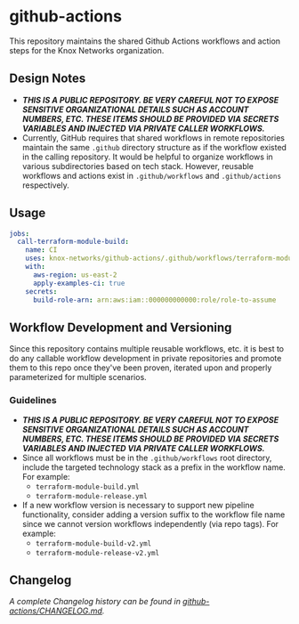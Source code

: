 # github-actions

This repository maintains the shared Github Actions workflows and action steps for the Knox Networks organization.

## Design Notes

* **_THIS IS A PUBLIC REPOSITORY. BE VERY CAREFUL NOT TO EXPOSE SENSITIVE ORGANIZATIONAL DETAILS SUCH AS ACCOUNT_**
  **_NUMBERS, ETC. THESE ITEMS SHOULD BE PROVIDED VIA SECRETS VARIABLES AND INJECTED VIA PRIVATE CALLER WORKFLOWS._**
* Currently, GitHub requires that shared workflows in remote repositories maintain the same `.github` directory
  structure as if the workflow existed in the calling repository. It would be helpful to organize workflows in various
  subdirectories based on tech stack. However, reusable workflows and actions exist in `.github/workflows` and
  `.github/actions` respectively.

## Usage

```yaml
jobs:
  call-terraform-module-build:
    name: CI
    uses: knox-networks/github-actions/.github/workflows/terraform-module-build.yml@main
    with:
      aws-region: us-east-2
      apply-examples-ci: true
    secrets:
      build-role-arn: arn:aws:iam::000000000000:role/role-to-assume
```

## Workflow Development and Versioning

Since this repository contains multiple reusable workflows, etc. it is best to do any callable workflow development in
private repositories and promote them to this repo once they've been proven, iterated upon and properly parameterized
for multiple scenarios.

### Guidelines

* **_THIS IS A PUBLIC REPOSITORY. BE VERY CAREFUL NOT TO EXPOSE SENSITIVE ORGANIZATIONAL DETAILS SUCH AS ACCOUNT_**
  **_NUMBERS, ETC. THESE ITEMS SHOULD BE PROVIDED VIA SECRETS VARIABLES AND INJECTED VIA PRIVATE CALLER WORKFLOWS._**
* Since all workflows must be in the `.github/workflows` root directory, include the targeted technology stack as a
  prefix in the workflow name. For example:
  * `terraform-module-build.yml`
  * `terraform-module-release.yml`
* If a new workflow version is necessary to support new pipeline functionality, consider adding a version suffix to the
  workflow file name since we cannot version workflows independently (via repo tags). For example:
  * `terraform-module-build-v2.yml`
  * `terraform-module-release-v2.yml`

## Changelog

_A complete Changelog history can be found in [github-actions/CHANGELOG.md](CHANGELOG.md)._
